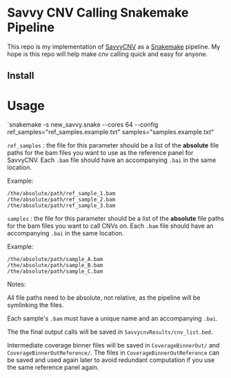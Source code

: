# Savvy CNV Calling Snakemake Pipeline

This repo is my implementation of [SavvyCNV](https://github.com/rdemolgen/SavvySuite) as a [Snakemake](https://snakemake.readthedocs.io/en/stable/) pipeline. My hope is this repo will help make cnv calling quick and easy for anyone.

## Install
# Usage
`snakemake -s new_savvy.snake --cores 64 --config ref_samples="ref_samples.example.txt" samples="samples.example.txt"

`ref_samples` : the file for this parameter should be a list of the **absolute** file paths for the bam files you want to use as the reference panel for SavvyCNV. Each `.bam` file should have an accompanying `.bai` in the same location.

Example:

```
/the/absolute/path/ref_sample_1.bam
/the/absolute/path/ref_sample_2.bam
/the/absolute/path/ref_sample_3.bam
```

`samples` : the file for this parameter should be a list of the **absolute** file paths for the bam files you want to call CNVs on. Each `.bam` file should have an accompanying `.bai` in the same location.

Example:
```
/the/absolute/path/sample_A.bam
/the/absolute/path/sample_B.bam
/the/absolute/path/sample_C.bam
```

Notes:

All file paths need to be absolute, not relative, as the pipeline will be symlinking the files.

Each sample's `.bam` must have a unique name and an accompanying `.bai`. 

The the final output calls will be saved in `SavvycnvResults/cnv_list.bed`.

Intermediate coverage binner files will be saved in `CoverageBinnerOut/` and `CoverageBinnerOutReference/`. The files in `CoverageBinnerOutReference` can be saved and used again later to avoid redundant computation if you use the same reference panel again.
